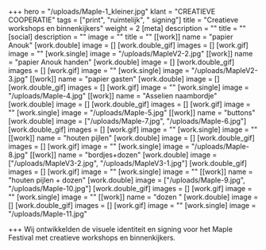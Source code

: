 +++
hero = "/uploads/Maple-1_kleiner.jpg"
klant = "CREATIEVE COOPERATIE"
tags = ["print", "ruimtelijk", " signing"]
title = "Creatieve workshops en binnenkijkers"
weight = 2
[meta]
description = ""
title = ""
[social]
description = ""
image = ""
title = ""
[[work]]
name = "papier Anouk"
[work.double]
image = []
[work.double_gif]
images = []
[work.gif]
image = ""
[work.single]
image = "/uploads/MapleV2-2.jpg"
[[work]]
name = "papier Anouk handen"
[work.double]
image = []
[work.double_gif]
images = []
[work.gif]
image = ""
[work.single]
image = "/uploads/MapleV2-3.jpg"
[[work]]
name = "papier gasten"
[work.double]
image = []
[work.double_gif]
images = []
[work.gif]
image = ""
[work.single]
image = "/uploads/Maple-4.jpg"
[[work]]
name = "Asselien naambordje"
[work.double]
image = []
[work.double_gif]
images = []
[work.gif]
image = ""
[work.single]
image = "/uploads/Maple-5.jpg"
[[work]]
name = "buttons"
[work.double]
image = ["/uploads/Maple-7.jpg", "/uploads/Maple-6.jpg"]
[work.double_gif]
images = []
[work.gif]
image = ""
[work.single]
image = ""
[[work]]
name = "houten pijlen"
[work.double]
image = []
[work.double_gif]
images = []
[work.gif]
image = ""
[work.single]
image = "/uploads/Maple-8.jpg"
[[work]]
name = "bordjes+dozen"
[work.double]
image = ["/uploads/MapleV3-2.jpg", "/uploads/MapleV3-1.jpg"]
[work.double_gif]
images = []
[work.gif]
image = ""
[work.single]
image = ""
[[work]]
name = "houten pijlen + dozen"
[work.double]
image = ["/uploads/Maple-9.jpg", "/uploads/Maple-10.jpg"]
[work.double_gif]
images = []
[work.gif]
image = ""
[work.single]
image = ""
[[work]]
name = "dozen "
[work.double]
image = []
[work.double_gif]
images = []
[work.gif]
image = ""
[work.single]
image = "/uploads/Maple-11.jpg"

+++
Wij ontwikkelden de visuele identiteit en signing voor het Maple Festival met creatieve workshops en binnenkijkers.